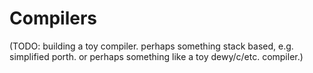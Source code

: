 # Compilers

(TODO: building a toy compiler. perhaps something stack based, e.g. simplified porth. or perhaps something like a toy dewy/c/etc. compiler.)